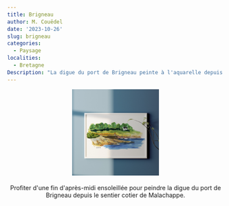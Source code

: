 ```yaml
---
title: Brigneau
author: M. Couëdel
date: '2023-10-26'
slug: brigneau
categories:
  - Paysage
localities:
  - Bretagne
Description: "La digue du port de Brigneau peinte à l'aquarelle depuis le sentier cotier de Malachappe"
---
```

<center>
<img alt="Sentier cotier de malachappe à l'aquarelle" src="featured-image.jpg" width=40%> 
<br>
<br>
Profiter d'une fin d'après-midi ensoleillée pour peindre la digue du port de Brigneau depuis le sentier cotier de Malachappe.  
<br>
<br>
</center>
